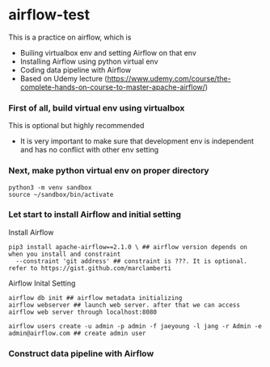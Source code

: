 # airflow-test
This is a practice on airflow, which is
- Builing virtualbox env and setting Airflow on that env
- Installing Airflow using python virtual env
- Coding data pipeline with Airflow
- Based on Udemy lecture (https://www.udemy.com/course/the-complete-hands-on-course-to-master-apache-airflow/)

### First of all, build virtual env using virtualbox
This is optional but highly recommended
- It is very important to make sure that development env is independent and has no conflict with other env setting


### Next, make python virtual env on proper directory

```
python3 -m venv sandbox
source ~/sandbox/bin/activate
```

### Let start to install Airflow and initial setting

Install Airflow
```
pip3 install apache-airflow==2.1.0 \ ## airflow version depends on when you install and constraint 
  --constraint 'git address' ## constraint is ???. It is optional. refer to https://gist.github.com/marclamberti
```


Airflow Inital Setting
```
airflow db init ## airflow metadata initializing
airflow webserver ## launch web server. after that we can access airflow web server through localhost:8080

airflow users create -u admin -p admin -f jaeyoung -l jang -r Admin -e admin@airflow.com ## create admin user
```

### Construct data pipeline with Airflow


